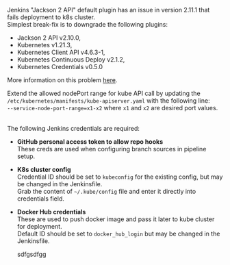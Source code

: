 Jenkins "Jackson 2 API" default plugin has an issue in version 2.11.1 that fails deployment to k8s cluster. <br>
Simplest break-fix is to downgrade the following plugins:<br>
* Jackson 2 API v2.10.0,<br>
* Kubernetes v1.21.3,<br>
* Kubernetes Client API v4.6.3-1,<br>
* Kubernetes Continuous Deploy v2.1.2,<br>
* Kubernetes Credentials v0.5.0<br>

More information on this problem [here](https://issues.jenkins-ci.org/browse/JENKINS-62995).

Extend the allowed nodePort range for kube API call by updating the `/etc/kubernetes/manifests/kube-apiserver.yaml` with the following line: <br>
`--service-node-port-range=x1-x2` where `x1` and `x2` are desired port values.<br><br>

The following Jenkins credentials are required:<br>
* **GitHub personal access token to allow repo hooks**<br>
  These creds are used when configuring branch sources in pipeline setup. <br>
* **K8s cluster config** <br>
  Credential ID should be set to `kubeconfig` for the existing config, but may be changed in the Jenkinsfile. <br>
  Grab the content of `~/.kube/config` file and enter it directly into credentials field. <br>
* **Docker Hub credentials** <br>
  These are used to push docker image and pass it later to kube cluster for deployment. <br>
  Default ID should be set to `docker_hub_login` but may be changed in the Jenkinsfile.
  
  sdfgsdfgg
